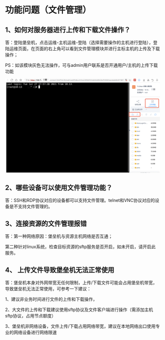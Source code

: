 

# 功能问题（文件管理）


## 1、如何对服务器进行上传和下载文件操作？

答：登陆堡垒机，点击运维-主机运维-登陆（选择需要操作的主机进行登陆），登陆运维页面，在页面的右上角可以看到文件管理模块并进行主标主机的上传及下载操作；

PS：如该模块灰色无法操作，可与admin用户联系是否开通用户/主机的上传下载功能

![](/images/faq_super/文件管理.png)


## 2、哪些设备可以使用文件管理功能？

答：SSH和RDP协议对应的设备都可以支持文件管理。telnet和VNC协议对应的设备是不支持文件管理的。

## 3、连接资源的文件管理报错

答：第一种网络原因：堡垒机与资源主机网络是否互通；

第二种针对linux系统，检查目标资源的sftp服务是否开启，如未开启，请开启此服务。


## 4、 上传文件导致堡垒机无法正常使用


答：堡垒机本身对外网带宽无任何限制，上传/下载文件可能会占用堡垒机带宽，导致堡垒机无法正常使用，可参考一下建议：

1、建议非业务时间进行文件的上传和下载操作，

2、大文件的上传和下载建议使用sftp协议及文件客户端进行操作（需添加主机sftp协议，占用节点额度）

3、堡垒机非网络设备，文件上传/下载占用网络带宽，建议在本地网络出口使用专业的网络设备进行网络限速
